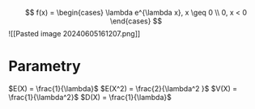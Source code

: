 $$
f(x) = \begin{cases}
\lambda e^{\lambda x}, x \geq 0  \\
0, x < 0 
\end{cases}
$$
![[Pasted image 20240605161207.png]]
# Parametry
$E(X) = \frac{1}{\lambda}$
$E(X^2) = \frac{2}{\lambda^2 }$
$V(X) = \frac{1}{\lambda^2}$
$D(X) = \frac{1}{\lambda}$
